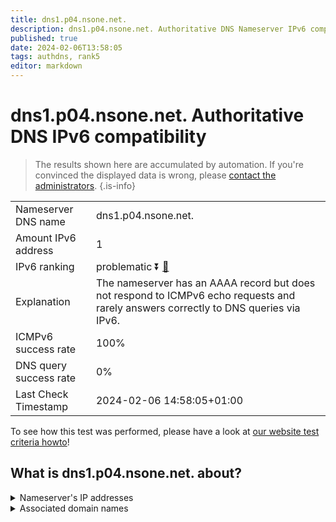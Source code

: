 ```yaml
---
title: dns1.p04.nsone.net.
description: dns1.p04.nsone.net. Authoritative DNS Nameserver IPv6 compatibility
published: true
date: 2024-02-06T13:58:05
tags: authdns, rank5
editor: markdown
---
```


# dns1.p04.nsone.net. Authoritative DNS IPv6 compatibility

> The results shown here are accumulated by automation. If you're convinced the displayed data is wrong, please [contact the administrators](/howto/chat). 
{.is-info}




|   |   |
| - | - |
| Nameserver DNS name | dns1.p04.nsone.net.
| Amount IPv6 address | 1
| IPv6 ranking | problematic :arrow_double_down: [🔗](/howto/ranking) |
| Explanation | The nameserver has an AAAA record but does not respond to ICMPv6 echo requests and rarely answers correctly to DNS queries via IPv6. |
| ICMPv6 success rate | 100%|
| DNS query success rate | 0% |
| Last Check Timestamp | 2024-02-06 14:58:05+01:00 |

To see how this test was performed, please have a look at [our website test criteria howto](/howto/testcriteria/authdns)!


## What is dns1.p04.nsone.net. about?




<details>
<summary>Nameserver's IP addresses</summary>

2620:4d:4000:6259:7:4:0:1

</details>



<details>
<summary>Associated domain names</summary>

www.theguardian.com

</details>
